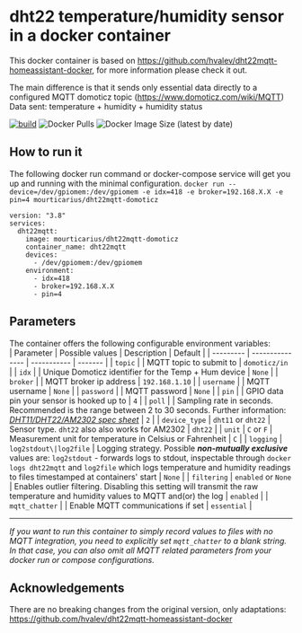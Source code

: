 # dht22 temperature/humidity sensor in a docker container

This docker container is based on https://github.com/hvalev/dht22mqtt-homeassistant-docker, for more information please check it out.

The main difference is that it sends only essential data directly to a configured MQTT domoticz topic (https://www.domoticz.com/wiki/MQTT)
Data sent: temperature + humidity + humidity status

[![build](https://github.com/Mourticarius/dht22mqtt-domoticz-docker/actions/workflows/build.yml/badge.svg)](https://github.com/Mourticarius/dht22mqtt-domoticz-docker/actions/workflows/build.yml)
![Docker Pulls](https://img.shields.io/docker/pulls/mourticarius/dht22mqtt-domoticz)
![Docker Image Size (latest by date)](https://img.shields.io/docker/image-size/mourticarius/dht22mqtt-domoticz)

## How to run it

The following docker run command or docker-compose service will get you up and running with the minimal configuration.
`docker run --device=/dev/gpiomem:/dev/gpiomem -e idx=418 -e broker=192.168.X.X -e pin=4 mourticarius/dht22mqtt-domoticz`

```
version: "3.8"
services:
  dht22mqtt:
    image: mourticarius/dht22mqtt-domoticz
    container_name: dht22mqtt
    devices:
      - /dev/gpiomem:/dev/gpiomem
    environment:
      - idx=418
      - broker=192.168.X.X
      - pin=4
```

## Parameters

The container offers the following configurable environment variables:</br>
| Parameter | Possible values | Description | Default |
| --------- | --------------- | ----------- | ------- |
| `topic` | | MQTT topic to submit to | `domoticz/in` |
| `idx` | | Unique Domoticz identifier for the Temp + Hum device | `None` |
| `broker` | | MQTT broker ip address | `192.168.1.10` |
| `username` | | MQTT username | `None` |
| `password` | | MQTT password | `None` |
| `pin` | | GPIO data pin your sensor is hooked up to | `4` |
| `poll` | | Sampling rate in seconds. Recommended is the range between 2 to 30 seconds. Further information: [_DHT11/DHT22/AM2302 spec sheet_](https://lastminuteengineers.com/dht11-dht22-arduino-tutorial/) | `2` |
| `device_type` | `dht11` or `dht22` | Sensor type. `dht22` also also works for AM2302 | `dht22` |
| `unit` | `C` or `F` | Measurement unit for temperature in Celsius or Fahrenheit | `C` |
| `logging` | `log2stdout\|log2file` | Logging strategy. Possible **_non-mutually exclusive_** values are: `log2stdout` - forwards logs to stdout, inspectable through `docker logs dht22mqtt` and `log2file` which logs temperature and humidity readings to files timestamped at containers' start | `None` |
| `filtering` | `enabled` or `None` | Enables outlier filtering. Disabling this setting will transmit the raw temperature and humidity values to MQTT and(or) the log | `enabled` |
| `mqtt_chatter` | | Enable MQTT communications if set | `essential` |

---

_If you want to run this container to simply record values to files with no MQTT integration, you need to explicitly set `mqtt_chatter` to a blank string. In that case, you can also omit all MQTT related parameters from your docker run or compose configurations._ </br>

## Acknowledgements

There are no breaking changes from the original version, only adaptations: </br>
https://github.com/hvalev/dht22mqtt-homeassistant-docker </br>
